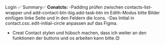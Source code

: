 Login ✅
Summary✅
**Conatcts:** 
-Padding prüfen zwischen contacts-list-wrapper und add-contact-btn-big.add-task-btn
im Edith-Modus bitte Bilder einfügen linke Seite und in den Feldern die Icons. 
-Das Initial in contact.css:.edit-initial-circle anpassen auf das Figma.
- Creat Contact stylen und hübsch machen, dass ich weiter an den funktionen der buttons und os arbeiten kann bitte.😊